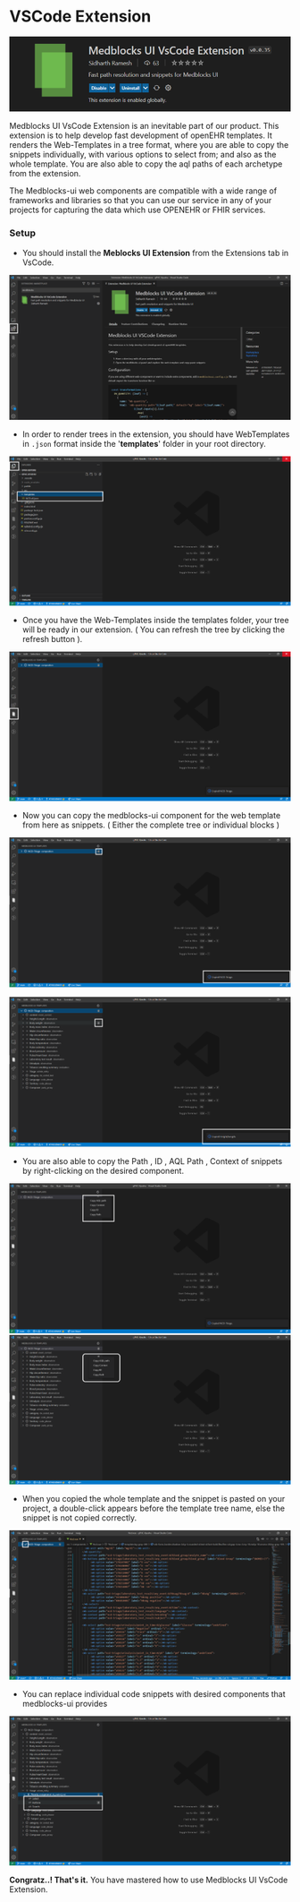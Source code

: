 # VSCode Extension

![Medblocks UI VsCode Extension](<../.gitbook/assets/Screenshot (126).png>)

Medblocks UI VsCode Extension is an inevitable part of our product. This extension is to help develop fast development of openEHR templates. It renders the Web-Templates in a tree format, where you are able to copy the snippets individually, with various options to select from; and also as the whole template. You are also able to copy the aql paths of each archetype from the extension.

The Medblocks-ui web components are compatible with a wide range of frameworks and libraries so that you can use our service in any of your projects for capturing the data which use OPENEHR or FHIR services.&#x20;

### Setup

* &#x20;You should install the **Meblocks UI Extension** from the Extensions tab in VsCode.

![Install Medblocks UI VsCode Extension from MarketPlace](<../.gitbook/assets/Vscode extension.png>)

* In order to render trees in the extension, you should have WebTemplates in `.json` format inside the '**templates**' folder in your root directory.

![.json file inside template folder](../.gitbook/assets/TemplateFolder.png)

* Once you have the Web-Templates inside the templates folder, your tree will be ready in our extension. ( You can refresh the tree by clicking the refresh button ).

![Rendered Web Template in Medblocks UI Extension](<../.gitbook/assets/Vscode Display.png>)

* Now you can copy the medblocks-ui component for the web template from here as snippets.    ( Either the complete tree or individual blocks )

![Copied the whole Template by clicking copy button](../.gitbook/assets/CopyTemplate.png)

![Copied the Height block inside Template by clicking the copy button](../.gitbook/assets/copyPartofTemplate.png)

* You are also able to copy the Path , ID , AQL Path , Context of snippets by right-clicking on the desired component.

![Right click on the Template-tree](../.gitbook/assets/AqlTemplate.png) ![Right click on any component](../.gitbook/assets/aqlPart.png)

&#x20;

* When you copied the whole template and the snippet is pasted on your project, a double-click appears before the template tree name, else the snippet is not copied correctly.

![How the Snippet looks when pasted in the code.](<../.gitbook/assets/Medblocks-ui demo.png>)

* You can replace individual code snippets with desired components that medblocks-ui provides

![DV\_CODED TEXT has options for Buttons, Select and Search](../.gitbook/assets/DifferentComponents.png)



**Congratz..!  That's it.** You have mastered how to use Medblocks UI VsCode Extension.&#x20;



&#x20;
